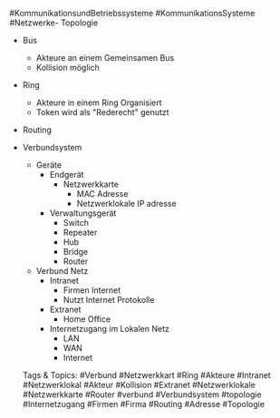  #KommunikationsundBetriebssysteme #KommunikationsSysteme #Netzwerke- Topologie
  - Bus
    - Akteure an einem Gemeinsamen Bus
    - Kollision möglich
  - Ring
    - Akteure in einem Ring Organisiert
    - Token wird als "Rederecht" genutzt
- Routing
- Verbundsystem
  - Geräte
    - Endgerät
      - Netzwerkkarte
        - MAC Adresse
        - Netzwerklokale IP adresse
    - Verwaltungsgerät
      - Switch
      - Repeater
      - Hub
      - Bridge
      - Router
  - Verbund Netz
    - Intranet
      - Firmen Internet 
      - Nutzt Internet Protokolle
    - Extranet
      - Home Office
    - Internetzugang im Lokalen Netz
      - LAN
      - WAN
      - Internet

   Tags & Topics:
   #Verbund
   #Netzwerkkart
   #Ring
   #Akteure
   #Intranet
   #Netzwerklokal
   #Akteur
   #Kollision
   #Extranet
   #Netzwerklokale
   #Netzwerkkarte
   #Router
   #verbund
   #Verbundsystem
   #topologie
   #Internetzugang
   #Firmen
   #Firma
   #Routing
   #Adresse
   #Topologie